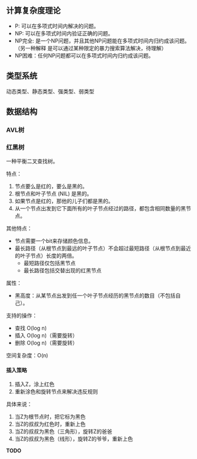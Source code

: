 ## 计算复杂度理论

* P: 可以在多项式时间内解决的问题。
* NP: 可以在多项式时间内验证正确的问题。
* NP完全: 是一个NP问题，并且其他NP问题能在多项式时间内归约成该问题。（另一种解释
  是可以通过某种限定的暴力搜索算法解决，待理解）
* NP困难：任何NP问题都可以在多项式时间内归约成该问题。

## 类型系统

动态类型、静态类型、强类型、弱类型

## 数据结构

### AVL树

### 红黑树

一种平衡二叉查找树。

特点：

1. 节点要么是红的，要么是黑的。
1. 根节点和叶子节点 (NIL) 是黑的。
1. 如果节点是红的，那他的儿子们都是黑的。
1. 从一个节点出发到它下面所有的叶子节点经过的路径，都包含相同数量的黑节点。

其他特点：

* 节点需要一个bit来存储颜色信息。
* 最长路径（从根节点到最远的叶子节点）不会超过最短路径（从根节点到最近的叶子节点）长度的两倍。
  * 最短路径仅包括黑节点
  * 最长路径包括交替出现的红黑节点

属性：

* 黑高度：从某节点出发到任一个叶子节点经历的黑节点的数目（不包括自己）。

支持的操作：

* 查找 O(log n)
* 插入 O(log n)（需要旋转）
* 删除 O(log n)（需要旋转）

空间复杂度：O(n)

#### 插入策略

1. 插入Z，涂上红色
1. 重新涂色和旋转节点来解决违反规则

具体来说：
1. 当Z为根节点时，把它标为黑色
1. 当Z的叔叔为红色时，重新上色
1. 当Z的叔叔为黑色（三角形），旋转Z的爸爸
1. 当Z的叔叔为黑色（线形），旋转Z的爷爷，重新上色

**TODO**

